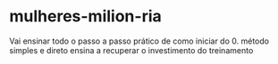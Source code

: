 # mulheres-milion-ria
Vai ensinar todo o passo a passo prático de como iniciar do 0. método simples e direto ensina a recuperar o investimento do treinamento
